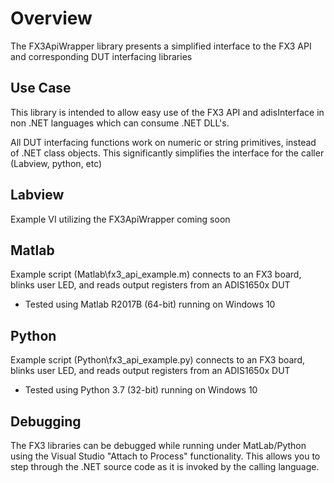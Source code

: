 # Overview

The FX3ApiWrapper library presents a simplified interface to the FX3 API and corresponding DUT interfacing libraries

## Use Case

This library is intended to allow easy use of the FX3 API and adisInterface in non .NET languages which can consume .NET DLL's. 

All DUT interfacing functions work on numeric or string primitives, instead of .NET class objects. This significantly simplifies the interface for the caller (Labview, python, etc)

## Labview

Example VI utilizing the FX3ApiWrapper coming soon

## Matlab

Example script (Matlab\fx3_api_example.m) connects to an FX3 board, blinks user LED, and reads output registers from an ADIS1650x DUT
* Tested using Matlab R2017B (64-bit) running on Windows 10

## Python

Example script (Python\fx3_api_example.py) connects to an FX3 board, blinks user LED, and reads output registers from an ADIS1650x DUT
* Tested using Python 3.7 (32-bit) running on Windows 10

## Debugging

The FX3 libraries can be debugged while running under MatLab/Python using the Visual Studio "Attach to Process" functionality. This allows you to step through the .NET source code as it is invoked by the calling language.
